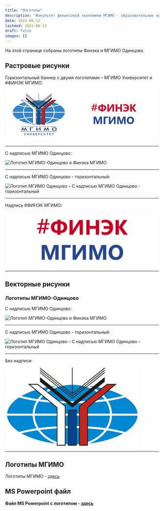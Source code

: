 ```yaml
---
title: "Логотипы"
description: "Факультет финансовой экономики МГИМО - образовательные программы по экономике, менеджменту и бизнес-информатике на собственном кампусе в Одинцово."
date: 2021-06-12
lastmod: 2021-06-13
draft: false
images: []
---
```


На этой странице собраны логотипы Финэка и МГИМО Одинцово.

## Растровые рисунки

Горизонтальный баннер с двумя логотипами – МГИМО Университет и #ФИНЭК МГИМО:

![Логотип МГИМО-Одинцово и Финэка МГИМО](front_dash.png)

---

C надписью МГИМО Одинцово:

![Логотип МГИМО-Одинцово и Финэка МГИМО](MGIMO_Odin-ru.png)

---

C надписью МГИМО Одинцово - горизонтальный:

![Логотип МГИМО Одинцово – C надписью МГИМО Одинцово - горизонтальный](MGIMO_Odin-ru-horisont.png)

---

Надпись #ФИНЭК МГИМО:

![Логотип Финэка МГИМО](finec.png)

---

## Векторные рисунки

### Логотипы МГИМО-Одинцово

C надписью МГИМО Одинцово:

![Логотип МГИМО-Одинцово и Финэка МГИМО](MGIMO_Odin-ru.svg)

---

C надписью МГИМО Одинцово - горизонтальный:

![Логотип МГИМО Одинцово – C надписью МГИМО Одинцово - горизонтальный](MGIMO_Odin-ru-horisont.svg)

---

Без надписи:

![Логотип МГИМО Одинцово – Без надписи](vector.svg)

---

## Логотипы МГИМО

Логотипы МГИМО - [здесь](https://mgimo.ru/about/today/logo/)

## MS Powerpoint файл

**Файл MS Powerpoint c логотипом - [здесь](finec_logo.pptx)**
